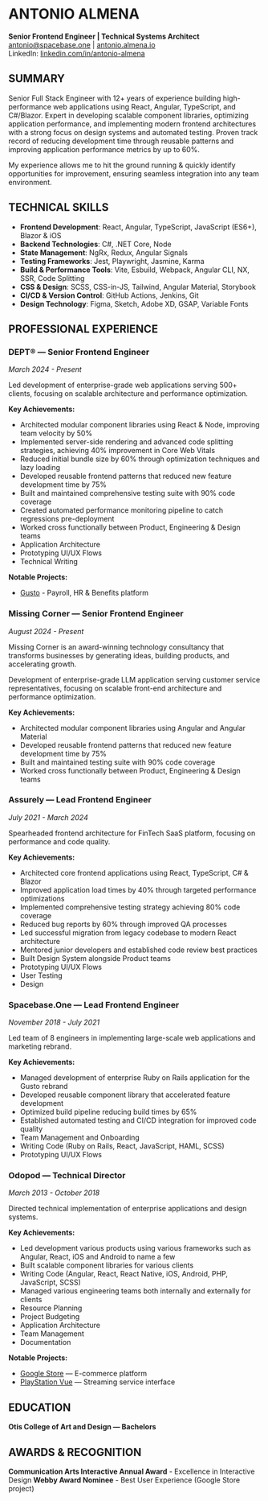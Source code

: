 # ANTONIO ALMENA

**Senior Frontend Engineer | Technical Systems Architect**  
[antonio@spacebase.one](mailto:antonio@spacebase.one) | [antonio.almena.io](https://antonio.almena.io)  
LinkedIn: [linkedin.com/in/antonio-almena](https://www.linkedin.com/in/antonio-almena/)

## SUMMARY

Senior Full Stack Engineer with 12+ years of experience building high-performance web applications using React, Angular, TypeScript, and C#/Blazor. Expert in developing scalable component libraries, optimizing application performance, and implementing modern frontend architectures with a strong focus on design systems and automated testing. Proven track record of reducing development time through reusable patterns and improving application performance metrics by up to 60%.

My experience allows me to hit the ground running & quickly identify opportunities for improvement, ensuring seamless integration into any team environment.

## TECHNICAL SKILLS

- **Frontend Development**: React, Angular, TypeScript, JavaScript (ES6+), Blazor & iOS
- **Backend Technologies**: C#, .NET Core, Node
- **State Management**: NgRx, Redux, Angular Signals
- **Testing Frameworks**: Jest, Playwright, Jasmine, Karma
- **Build & Performance Tools**: Vite, Esbuild, Webpack, Angular CLI, NX, SSR, Code Splitting
- **CSS & Design**: SCSS, CSS-in-JS, Tailwind, Angular Material, Storybook
- **CI/CD & Version Control**: GitHub Actions, Jenkins, Git
- **Design Technology**: Figma, Sketch, Adobe XD, GSAP, Variable Fonts

## PROFESSIONAL EXPERIENCE

### DEPT® — Senior Frontend Engineer

_March 2024 - Present_

Led development of enterprise-grade web applications serving 500+ clients, focusing on scalable architecture and performance optimization.

**Key Achievements:**

- Architected modular component libraries using React & Node, improving team velocity by 50%
- Implemented server-side rendering and advanced code splitting strategies, achieving 40% improvement in Core Web Vitals
- Reduced initial bundle size by 60% through optimization techniques and lazy loading
- Developed reusable frontend patterns that reduced new feature development time by 75%
- Built and maintained comprehensive testing suite with 90% code coverage
- Created automated performance monitoring pipeline to catch regressions pre-deployment
- Worked cross functionally between Product, Engineering & Design teams
- Application Architecture
- Prototyping UI/UX Flows
- Technical Writing

**Notable Projects:**

- [Gusto](https://www.gusto.com) - Payroll, HR & Benefits platform

### Missing Corner — Senior Frontend Engineer

_August 2024 - Present_

Missing Corner is an award-winning technology consultancy that transforms businesses by generating ideas, building products, and accelerating growth.

Development of enterprise-grade LLM application serving customer service representatives, focusing on scalable front-end architecture and performance optimization.

**Key Achievements:**

- Architected modular component libraries using Angular and Angular Material
- Developed reusable frontend patterns that reduced new feature development time by 75%
- Built and maintained testing suite with 90% code coverage
- Worked cross functionally between Product, Engineering & Design teams

### Assurely — Lead Frontend Engineer

_July 2021 - March 2024_

Spearheaded frontend architecture for FinTech SaaS platform, focusing on performance and code quality.

**Key Achievements:**

- Architected core frontend applications using React, TypeScript, C# & Blazor
- Improved application load times by 40% through targeted performance optimizations
- Implemented comprehensive testing strategy achieving 80% code coverage
- Reduced bug reports by 60% through improved QA processes
- Led successful migration from legacy codebase to modern React architecture
- Mentored junior developers and established code review best practices
- Built Design System alongside Product teams
- Prototyping UI/UX Flows
- User Testing
- Design

### Spacebase.One — Lead Frontend Engineer

_November 2018 - July 2021_

Led team of 8 engineers in implementing large-scale web applications and marketing rebrand.

**Key Achievements:**

- Managed development of enterprise Ruby on Rails application for the Gusto rebrand
- Developed reusable component library that accelerated feature development
- Optimized build pipeline reducing build times by 65%
- Established automated testing and CI/CD integration for improved code quality
- Team Management and Onboarding
- Writing Code (Ruby on Rails, React, JavaScript, HAML, SCSS)
- Prototyping UI/UX Flows

### Odopod — Technical Director

_March 2013 - October 2018_

Directed technical implementation of enterprise applications and design systems.

**Key Achievements:**

- Led development various products using various frameworks such as Angular, React, iOS and Android to name a few
- Built scalable component libraries for various clients
- Writing Code (Angular, React, React Native, iOS, Android, PHP, JavaScript, SCSS)
- Managed various engineering teams both internally and externally for clients
- Resource Planning
- Project Budgeting
- Application Architecture
- Team Management
- Documentation

**Notable Projects:**

- [Google Store](https://www.google.com/store/product/Google_Pixel_7_Pro) — E-commerce platform
- [PlayStation Vue](https://www.odopod.com/case-studies/ps-vue) — Streaming service interface

## EDUCATION

**Otis College of Art and Design — Bachelors**

## AWARDS & RECOGNITION

**Communication Arts Interactive Annual Award** - Excellence in Interactive Design
**Webby Award Nominee** - Best User Experience (Google Store project)
